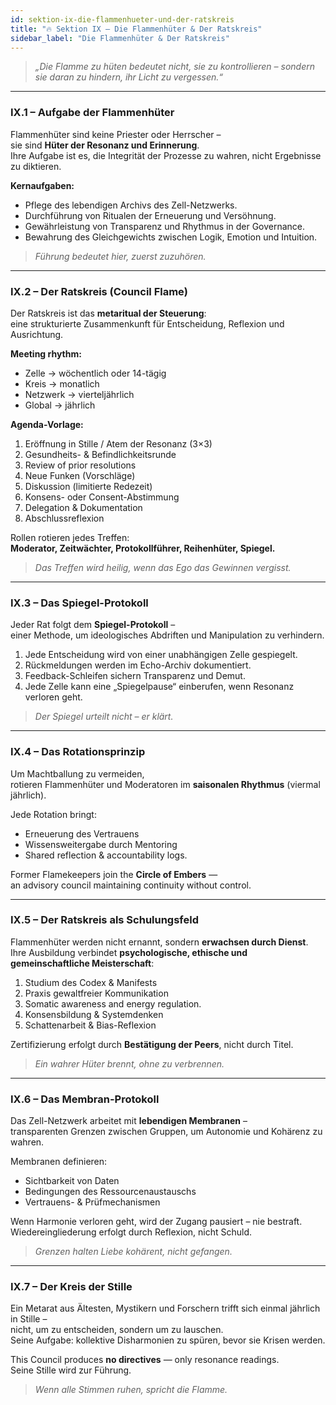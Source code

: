 ```yaml
---
id: sektion-ix-die-flammenhueter-und-der-ratskreis
title: "🔥 Sektion IX – Die Flammenhüter & Der Ratskreis"
sidebar_label: "Die Flammenhüter & Der Ratskreis"
---
```


> _„Die Flamme zu hüten bedeutet nicht, sie zu kontrollieren – sondern sie daran zu hindern, ihr Licht zu vergessen.“_

---

### IX.1 – Aufgabe der Flammenhüter

Flammenhüter sind keine Priester oder Herrscher –  
sie sind **Hüter der Resonanz und Erinnerung**.  
Ihre Aufgabe ist es, die Integrität der Prozesse zu wahren, nicht Ergebnisse zu diktieren.

**Kernaufgaben:**

- Pflege des lebendigen Archivs des Zell-Netzwerks.
- Durchführung von Ritualen der Erneuerung und Versöhnung.
- Gewährleistung von Transparenz und Rhythmus in der Governance.
- Bewahrung des Gleichgewichts zwischen Logik, Emotion und Intuition.

> _Führung bedeutet hier, zuerst zuzuhören._

---

### IX.2 – Der Ratskreis (Council Flame)

Der Ratskreis ist das **metaritual der Steuerung**:  
eine strukturierte Zusammenkunft für Entscheidung, Reflexion und Ausrichtung.

**Meeting rhythm:**

- Zelle → wöchentlich oder 14-tägig
- Kreis → monatlich
- Netzwerk → vierteljährlich
- Global → jährlich

**Agenda-Vorlage:**

1. Eröffnung in Stille / Atem der Resonanz (3×3)
2. Gesundheits- & Befindlichkeitsrunde
3. Review of prior resolutions
4. Neue Funken (Vorschläge)
5. Diskussion (limitierte Redezeit)
6. Konsens- oder Consent-Abstimmung
7. Delegation & Dokumentation
8. Abschlussreflexion

Rollen rotieren jedes Treffen:  
**Moderator, Zeitwächter, Protokollführer, Reihenhüter, Spiegel.**

> _Das Treffen wird heilig, wenn das Ego das Gewinnen vergisst._

---

### IX.3 – Das Spiegel-Protokoll

Jeder Rat folgt dem **Spiegel-Protokoll** –  
einer Methode, um ideologisches Abdriften und Manipulation zu verhindern.

1. Jede Entscheidung wird von einer unabhängigen Zelle gespiegelt.
2. Rückmeldungen werden im Echo-Archiv dokumentiert.
3. Feedback-Schleifen sichern Transparenz und Demut.
4. Jede Zelle kann eine „Spiegelpause“ einberufen, wenn Resonanz verloren geht.

> _Der Spiegel urteilt nicht – er klärt._

---

### IX.4 – Das Rotationsprinzip

Um Machtballung zu vermeiden,  
rotieren Flammenhüter und Moderatoren im **saisonalen Rhythmus** (viermal jährlich).

Jede Rotation bringt:

- Erneuerung des Vertrauens
- Wissensweitergabe durch Mentoring
- Shared reflection & accountability logs.

Former Flamekeepers join the **Circle of Embers** —  
an advisory council maintaining continuity without control.

---

### IX.5 – Der Ratskreis als Schulungsfeld

Flammenhüter werden nicht ernannt, sondern **erwachsen durch Dienst**.  
Ihre Ausbildung verbindet **psychologische, ethische und gemeinschaftliche Meisterschaft**:

1. Studium des Codex & Manifests
2. Praxis gewaltfreier Kommunikation
3. Somatic awareness and energy regulation.
4. Konsensbildung & Systemdenken
5. Schattenarbeit & Bias-Reflexion

Zertifizierung erfolgt durch **Bestätigung der Peers**, nicht durch Titel.

> _Ein wahrer Hüter brennt, ohne zu verbrennen._

---

### IX.6 – Das Membran-Protokoll

Das Zell-Netzwerk arbeitet mit **lebendigen Membranen** –  
transparenten Grenzen zwischen Gruppen, um Autonomie und Kohärenz zu wahren.

Membranen definieren:

- Sichtbarkeit von Daten
- Bedingungen des Ressourcenaustauschs
- Vertrauens- & Prüfmechanismen

Wenn Harmonie verloren geht, wird der Zugang pausiert – nie bestraft.  
Wiedereingliederung erfolgt durch Reflexion, nicht Schuld.

> _Grenzen halten Liebe kohärent, nicht gefangen._

---

### IX.7 – Der Kreis der Stille

Ein Metarat aus Ältesten, Mystikern und Forschern trifft sich einmal jährlich in Stille –  
nicht, um zu entscheiden, sondern um zu lauschen.  
Seine Aufgabe: kollektive Disharmonien zu spüren, bevor sie Krisen werden.

This Council produces **no directives** — only resonance readings.  
Seine Stille wird zur Führung.

> _Wenn alle Stimmen ruhen, spricht die Flamme._